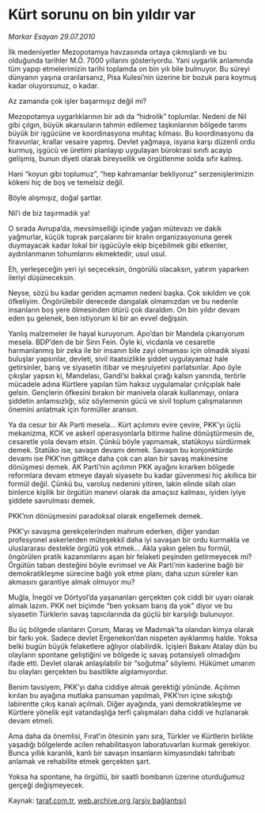 # Kürt sorunu on bin yıldır var

*Markar Esayan 29.07.2010*

<div class="yazi"><p>İlk medeniyetler Mezopotamya havzasında ortaya çıkmışlardı ve bu olduğunda tarihler M.Ö. 7000 yıllarını gösteriyordu. Yani uygarlık anlamında tüm yapıp etmelerimizin tarihi toplamda on bin yılı bile bulmuyor. Bu süreyi dünyanın yaşına oranlarsanız, Pisa Kulesi’nin üzerine bir bozuk para koymuş kadar oluyorsunuz, o kadar.</p>
<p>Az zamanda çok işler başarmışız değil mi?</p>
<p>Mezopotamya uygarlıklarının bir adı da “hidrolik” toplumlar. Nedeni de Nil gibi çılgın, büyük akarsuların tahmin edilemez taşkınlarının bölgede tarımı büyük bir işgücüne ve koordinasyona muhtaç kılması. Bu koordinasyonu da firavunlar, krallar vesaire yapmış. Devlet yağmaya, isyana karşı düzenli ordu kurmuş, işgücü ve üretimi planlayıp uygulayan bürokrasi sınıfı acayip gelişmiş, bunun diyeti olarak bireysellik ve örgütlenme solda sıfır kalmış.</p>
<p>Hani “koyun gibi toplumuz”, “hep kahramanlar bekliyoruz” serzenişlerimizin kökeni hiç de boş ve temelsiz değil.</p>
<p>Böyle alışmışız, doğal şartlar.</p>
<p>Nil’i de biz taşırmadık ya!</p>
<p>O sırada Avrupa’da, mevsimselliği içinde yağan mütevazı ve dakik yağmurlar, küçük toprak parçalarını bir kralın organizasyonuna gerek duymayacak kadar lokal bir işgücüyle ekip biçebilmek gibi etkenler, aydınlanmanın tohumlarını ekmektedir, usul usul.</p>
<p>Eh, yerleşeceğin yeri iyi seçeceksin, öngörülü olacaksın, yatırım yaparken ileriyi düşüneceksin.</p>
<p>Neyse, sözü bu kadar geriden açmamın nedeni başka. Çok sıkıldım ve çok öfkeliyim. Öngörülebilir derecede dangalak olmamızdan ve bu nedenle insanların boş yere ölmesinden ötürü çok daraldım. On bin yıldır devam eden şu gelenek, ben istiyorum ki bir an evvel değişsin.</p>
<p>Yanlış malzemeler ile hayal kuruyorum. Apo’dan bir Mandela çıkarıyorum mesela. BDP’den de bir Sinn Fein. Öyle ki, vicdanla ve cesaretle harmanlanmış bir zeka ile bir insanın bile zayi olmaması için olmadık siyasi buluşlar yapsınlar, devleti, sivil itaatsizlikle şiddet uygulayamaz hale getirsinler, barış ve siyasetin itibar ve meşruiyetini parlatsınlar. Apo öyle çıkışlar yapsın ki, Mandelası, Gandi’si bakkal çırağı kalsın yanında, terörle mücadele adına Kürtlere yapılan tüm haksız uygulamalar çırılçıplak hale gelsin. Gençlerin öfkesini bırakın bir manivela olarak kullanmayı, onlara şiddetin anlamsızlığı, söz söylemenin gücü ve sivil toplum çalışmalarının önemini anlatmak için formüller aransın.</p>
<p>Ya da cesur bir Ak Parti mesela... Kürt açılımını evire çevire, PKK’yı üçlü mekanizma, KCK ve askerî operasyonlarla bitirme haline dönüştürmesin de, cesaretle yola devam etsin. Çünkü böyle yapmamak, statükoyu sürdürmek demek. Statüko ise, savaşın devamı demek. Savaşın bu konjonktürde devamı ise PKK’nın gittikçe daha çok can alan bir savaş makinesine dönüşmesi demek. AK Parti’nin açılımın PKK ayağını kırarken bölgede reformlara devam etmeye dayalı siyasete bu kadar güvenmesi hiç akıllıca bir formül değil. Çünkü bu, varoluş nedenini yitiren, lakin elinde silah olan binlerce kişilik bir örgütün manevi olarak da amaçsız kalması, iyiden iyiye şiddete savrulması demek.</p>
<p>PKK’nın dönüşmesini paradoksal olarak engellemek demek.</p>
<p>PKK’yı savaşma gerekçelerinden mahrum ederken, diğer yandan profesyonel askerlerden müteşekkil daha iyi savaşan bir ordu kurmakla ve uluslararası destekle örgütü yok etmek... Akla yakın gelen bu formül, öngörülen pratik kazanımlarını aşan bir felaketi peşinden getirmeyecek mi? Örgütün taban desteğini böyle evrimsel ve Ak Parti’nin kaderine bağlı bir demokratikleşme sürecine bağlı yok etme planı, daha uzun süreler kan akmasını garantiye almak olmuyor mu?</p>
<p>Muğla, İnegöl ve Dörtyol’da yaşananları gerçekten çok ciddi bir uyarı olarak almak lazım. PKK net biçimde “ben yoksam barış da yok” diyor ve bu siyasetin Türklerin savaş tapıcılarında da güçlü bir karşılığı bulunuyor.</p>
<p>Bu üç bölgede olanların Çorum, Maraş ve Madımak’ta olandan kimya olarak bir farkı yok. Sadece devlet Ergenekon’dan nispeten ayıklanmış halde. Yoksa belki bugün büyük felaketlere ağlıyor olabilirdik. İçişleri Bakanı Atalay dün bu olayların spontane geliştiğini ve bölgede iç savaş potansiyeli olmadığını ifade etti. Devlet olarak anlaşılabilir bir “soğutma” söylemi. Hükümet umarım bu olayları gerçekten bu basitlikte algılamıyordur.</p>
<p>Benim tavsiyem, PKK’yı daha ciddiye almak gerektiği yönünde. Açılımın kırılan bu ayağına mutlaka pansuman yapılmalı, PKK’nın içine sıkıştığı labirentte çıkış kanalı açılmalı. Diğer ayağında, yani demokratikleşme ve Kürtlere yönelik eşit vatandaşlığa terfi çalışmaları daha ciddi ve hızlanarak devam etmeli.</p>
<p>Ama daha da önemlisi, Fırat’ın ötesinin yanı sıra, Türkler ve Kürtlerin birlikte yaşadığı bölgelerde acilen rehabilitasyon laboratuvarları kurmak gerekiyor. Bunca yıllık karanlık, kanlı bir savaşın insanların kimyasındaki tahribatı anlamak ve rehabilite etmek gerçekten şart.</p>
<p>Yoksa ha spontane, ha örgütlü, bir saatli bombanın üzerine oturduğumuz gerçeği değişmeyecek.</p></div>

Kaynak: [taraf.com.tr](http://www.taraf.com.tr:80/markar-esayan/makale-kurt-sorunu-on-bin-yildir-var-2.htm), [web.archive.org (arşiv bağlantısı)](http://web.archive.org/web/20100806233659/http://www.taraf.com.tr:80/markar-esayan/makale-kurt-sorunu-on-bin-yildir-var-2.htm)
